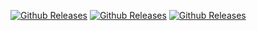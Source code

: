 [![Github Releases](https://img.shields.io/npm/dm/space_packer.svg)](https://github.com/bagaking/space_packer) 
[![Github Releases](https://img.shields.io/npm/l/space_packer.svg)](https://github.com/bagaking/space_packer) 
[![Github Releases](https://img.shields.io/npm/v/space_packer.svg)](https://github.com/bagaking/space_packer)